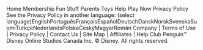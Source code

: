 Home Membership Fun Stuff Parents Toys Help Play Now Privacy Policy See the Privacy Policy in another language: (select language)EnglishPortuguêsFrançaisEspañolDeutschDanskNorskSvenskaSuomiTürkçeNederlandsPolskaČeskýMagyarRomân Company | Terms of Use | Privacy Policy | Contact Us | Site Map | Affiliates | Help Club Penguin™ Disney Online Studios Canada Inc. © Disney. All rights reserved.